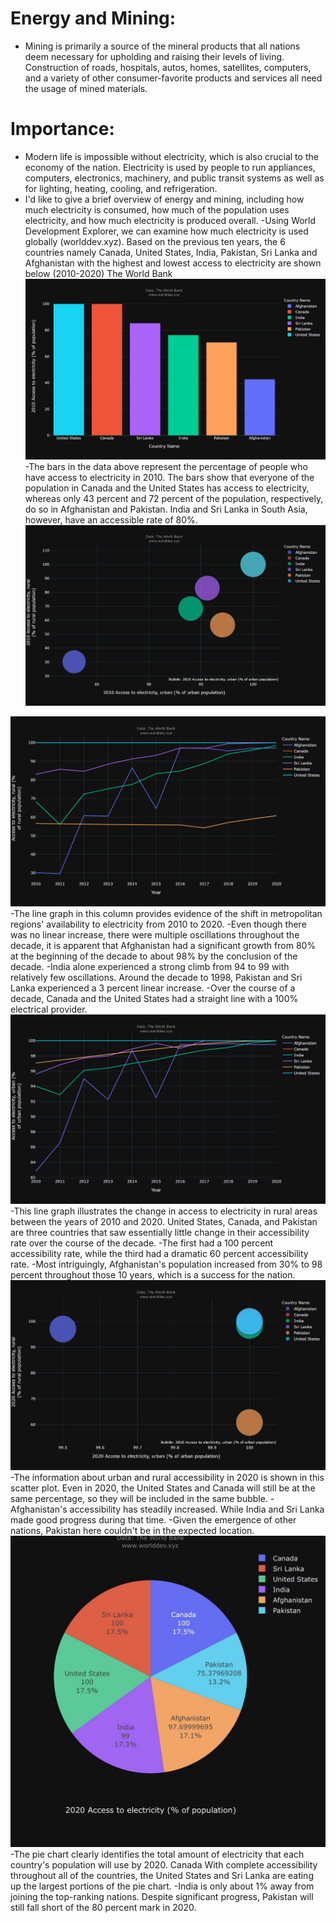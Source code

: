 # Energy and Mining:
- Mining is primarily a source of the mineral products that all nations deem necessary for upholding and raising their levels of living. Construction of roads, hospitals, autos, homes, satellites, computers, and a variety of other consumer-favorite products and services all need the usage of mined materials.

# Importance:
- Modern life is impossible without electricity, which is also crucial to the economy of the nation. Electricity is used by people to run appliances, computers, electronics, machinery, and public transit systems as well as for lighting, heating, cooling, and refrigeration.
- I'd like to give a brief overview of energy and mining, including how much electricity is consumed, how much of the population uses electricity, and how much electricity is produced overall.
-Using World Development Explorer, we can examine how much electricity is used globally (worlddev.xyz). Based on the previous ten years, the 6 countries namely Canada, United States, India, Pakistan, Sri Lanka and Afghanistan with the highest and lowest access to electricity are shown below (2010-2020) The World Bank
![image](2010electricitybar.png)
-The bars in the data above represent the percentage of people who have access to electricity in 2010. The bars show that everyone of the population in Canada and the United States has access to electricity, whereas only 43 percent and 72 percent of the population, respectively, do so in Afghanistan and Pakistan. India and Sri Lanka in South Asia, however, have an accessible rate of 80%.
![image](scr2010.png)

![image](linerural.png)
-The line graph in this column provides evidence of the shift in metropolitan regions' availability to electricity from 2010 to 2020.
-Even though there was no linear increase, there were multiple oscillations throughout the decade, it is apparent that Afghanistan had a significant growth from 80% at the beginning of the decade to about 98% by the conclusion of the decade. 
-India alone experienced a strong climb from 94 to 99 with relatively few oscillations. Around the decade to 1998, Pakistan and Sri Lanka experienced a 3 percent linear increase. 
-Over the course of a decade, Canada and the United States had a straight line with a 100% electrical provider.
![image](lineurban.png)
-This line graph illustrates the change in access to electricity in rural areas between the years of 2010 and 2020. United States, Canada, and Pakistan are three countries that saw essentially little change in their accessibility rate over the course of the decade. 
-The first had a 100 percent accessibility rate, while the third had a dramatic 60 percent accessibility rate. 
-Most intriguingly, Afghanistan's population increased from 30% to 98 percent throughout those 10 years, which is a success for the nation.
![image](scr2020.png)
-The information about urban and rural accessibility in 2020 is shown in this scatter plot. Even in 2020, the United States and Canada will still be at the same percentage, so they will be included in the same bubble. 
-Afghanistan's accessibility has steadily increased. While India and Sri Lanka made good progress during that time.
-Given the emergence of other nations, Pakistan here couldn't be in the expected location.
![image](F76AED85-2BB1-418F-90F0-779A0FE9B8EA.jpeg)
-The pie chart clearly identifies the total amount of electricity that each country's population will use by 2020. Canada With complete accessibility throughout all of the countries, the United States and Sri Lanka are eating up the largest portions of the pie chart. 
-India is only about 1% away from joining the top-ranking nations. Despite significant progress, Pakistan will still fall short of the 80 percent mark in 2020.

